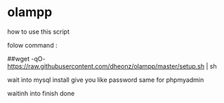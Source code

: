 # olampp
how to use this script

folow command :

##wget -qO- https://raw.githubusercontent.com/dheonz/olampp/master/setup.sh | sh

wait into mysql install give you like password
same for phpmyadmin

waitinh into finish done
